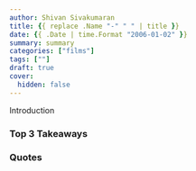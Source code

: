 ```yaml
---
author: Shivan Sivakumaran
title: {{ replace .Name "-" " " | title }}
date: {{ .Date | time.Format "2006-01-02" }}
summary: summary
categories: ["films"]
tags: [""]
draft: true
cover:
  hidden: false
---
```


Introduction

### Top 3 Takeaways

### Quotes
